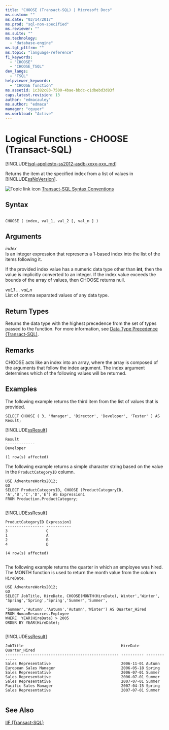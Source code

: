 ```yaml
---
title: "CHOOSE (Transact-SQL) | Microsoft Docs"
ms.custom: ""
ms.date: "03/14/2017"
ms.prod: "sql-non-specified"
ms.reviewer: ""
ms.suite: ""
ms.technology: 
  - "database-engine"
ms.tgt_pltfrm: ""
ms.topic: "language-reference"
f1_keywords: 
  - "CHOOSE"
  - "CHOOSE_TSQL"
dev_langs: 
  - "TSQL"
helpviewer_keywords: 
  - "CHOOSE function"
ms.assetid: 1c382c83-7500-4bae-bbdc-c1dbebd3d83f
caps.latest.revision: 13
author: "edmacauley"
ms.author: "edmaca"
manager: "cguyer"
ms.workload: "Active"
---
```

# Logical Functions - CHOOSE (Transact-SQL)
[!INCLUDE[tsql-appliesto-ss2012-asdb-xxxx-xxx_md](../../includes/tsql-appliesto-ss2012-asdb-xxxx-xxx-md.md)]

  Returns the item at the specified index from a list of values in [!INCLUDE[ssNoVersion](../../includes/ssnoversion-md.md)].  
  
 ![Topic link icon](../../database-engine/configure-windows/media/topic-link.gif "Topic link icon") [Transact-SQL Syntax Conventions](../../t-sql/language-elements/transact-sql-syntax-conventions-transact-sql.md)  
  
## Syntax  
  
```  
  
CHOOSE ( index, val_1, val_2 [, val_n ] )  
```  
  
## Arguments  
 *index*  
 Is an integer expression that represents a 1-based index into the list of the items following it.  
  
 If the provided index value has a numeric data type other than **int**, then the value is implicitly converted to an integer. If the index value exceeds the bounds of the array of values, then CHOOSE returns null.  
  
 *val_1 … val_n*  
 List of comma separated values of any data type.  
  
## Return Types  
 Returns the data type with the highest precedence from the set of types passed to the function. For more information, see [Data Type Precedence &#40;Transact-SQL&#41;](../../t-sql/data-types/data-type-precedence-transact-sql.md).  
  
## Remarks  
 CHOOSE acts like an index into an array, where the array is composed of the arguments that follow the index argument. The index argument determines which of the following values will be returned.  
  
## Examples  
 The following example returns the third item from the list of values that is provided.  
  
```  
SELECT CHOOSE ( 3, 'Manager', 'Director', 'Developer', 'Tester' ) AS Result;  
```  
  
 [!INCLUDE[ssResult](../../includes/ssresult-md.md)]  
  
```  
Result  
-------------  
Developer  
  
(1 row(s) affected)  
```  
  
 The following example returns a simple character string based on the value in the `ProductCategoryID` column.  
  
```  
USE AdventureWorks2012;  
GO  
SELECT ProductCategoryID, CHOOSE (ProductCategoryID, 'A','B','C','D','E') AS Expression1  
FROM Production.ProductCategory;  
  
```  
  
 [!INCLUDE[ssResult](../../includes/ssresult-md.md)]  
  
```  
ProductCategoryID Expression1  
----------------- -----------  
3                 C  
1                 A  
2                 B  
4                 D  
  
(4 row(s) affected)  
  
```  
  
 The following example returns the quarter in which an employee was hired. The MONTH function is used to return the month value from the column `HireDate`.  
  
```  
USE AdventureWorks2012;  
GO  
SELECT JobTitle, HireDate, CHOOSE(MONTH(HireDate),'Winter','Winter', 'Spring','Spring','Spring','Summer','Summer',   
                                                  'Summer','Autumn','Autumn','Autumn','Winter') AS Quarter_Hired  
FROM HumanResources.Employee  
WHERE  YEAR(HireDate) > 2005  
ORDER BY YEAR(HireDate);  
  
```  
  
 [!INCLUDE[ssResult](../../includes/ssresult-md.md)]  
  
```  
JobTitle                                           HireDate   Quarter_Hired  
-------------------------------------------------- ---------- -------------  
Sales Representative                               2006-11-01 Autumn  
European Sales Manager                             2006-05-18 Spring  
Sales Representative                               2006-07-01 Summer  
Sales Representative                               2006-07-01 Summer  
Sales Representative                               2007-07-01 Summer  
Pacific Sales Manager                              2007-04-15 Spring  
Sales Representative                               2007-07-01 Summer  
  
```  
  
## See Also  
 [IIF &#40;Transact-SQL&#41;](../../t-sql/functions/logical-functions-iif-transact-sql.md)  
  
  
